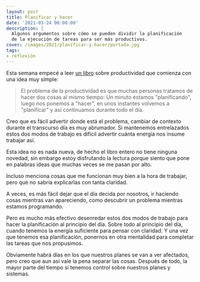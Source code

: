 ```yaml
---
layout: post
title: Planificar y hacer
date: '2021-03-24 00:00:00'
description: |
  Algunos argumentos sobre cómo se pueden dividir la planificación
  de la ejecución de tareas para ser más productivos.
cover: /images/2021/planificar-y-hacer/portada.jpg
tags:
- reflexión
---
```


Esta semana empecé a leer 
[un libro](https://www.amazon.com/Time-Management-Procrastination-Increase-Productivity-ebook/dp/B07HL9LPP9)
sobre productividad que comienza con una idea muy simple:

> El problema de la productividad es que muchas personas tratamos
de hacer dos cosas al mismo tiempo: Un minuto estamos "planificando", luego
nos ponemos a "hacer", en unos instantes volvemos a "planificar" y así
continuamos durante todo el día.

Creo que es fácil advertir donde está el problema, cambiar de contexto
durante el transcurso día es muy abrumador. Si mantenemos entrelazados
estos dos modos de trabajo es difícil advertir cuánta energía nos insume
trabajar así.

Esta idea no es nada nueva, de hecho el libro entero no tiene ninguna novedad, sin
embargo estoy disfrutando la lectura porque siento que pone en palabras ideas
que muchas veces se me pasan por alto.

Incluso menciona cosas que me funcionan muy bien a la hora de trabajar, pero
que no sabría explicarlas con tanta claridad.

A veces, es más fácil dejar que el día decida por nosotros, ir haciendo cosas
mientras van apareciendo, como descubrir un problema mientras estamos
programando.

Pero es mucho más efectivo desenredar estos dos modos de trabajo para hacer la planificación
al principio del día. Sobre todo al principio del día, cuando tenemos la energía
suficiente para pensar con claridad. Y una vez que tenemos esa planificación, ponernos
en otra mentalidad para completar las tareas que nos propusimos.

Obviamente habrá días en los que nuestros planes se van a ver afectados, pero
creo que aun así vale la pena separar las cosas. Después de todo, la mayor parte
del tiempo sí tenemos control sobre nuestros planes y sistemas.
